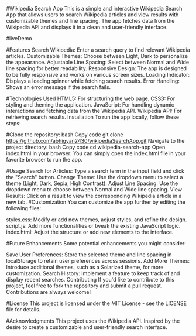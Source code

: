 #Wikipedia Search App
This is a simple and interactive Wikipedia Search App that allows users to search Wikipedia articles and view results with customizable themes and line spacing. The app fetches data from the Wikipedia API and displays it in a clean and user-friendly interface.

#liveDemo


#Features
Search Wikipedia: Enter a search query to find relevant Wikipedia articles.
Customizable Themes: Choose between Light, Dark to personalize the appearance.
Adjustable Line Spacing: Select between Normal and Wide line spacing for better readability.
Responsive Design: The app is designed to be fully responsive and works on various screen sizes.
Loading Indicator: Displays a loading spinner while fetching search results.
Error Handling: Shows an error message if the search fails.


#Technologies Used
HTML5: For structuring the web page.
CSS3: For styling and theming the application.
JavaScript: For handling dynamic interactions and fetching data from the Wikipedia API.
Wikipedia API: For retrieving search results.
Installation
To run the app locally, follow these steps:

#Clone the repository:
bash
Copy code
git clone https://github.com/abhigyan2430/wikipediaSearchApp.git
Navigate to the project directory:
bash
Copy code
cd wikipedia-search-app
Open index.html in your browser:
You can simply open the index.html file in your favorite browser to run the app.


#Usage
Search for Articles: Type a search term in the input field and click the "Search" button.
Change Theme: Use the dropdown menu to select a theme (Light, Dark, Sepia, High Contrast).
Adjust Line Spacing: Use the dropdown menu to choose between Normal and Wide line spacing.
View Results: Click on a result to view the corresponding Wikipedia article in a new tab.
#Customization
You can customize the app further by editing the following files:

styles.css: Modify or add new themes, adjust styles, and refine the design.
script.js: Add more functionalities or tweak the existing JavaScript logic.
index.html: Adjust the structure or add new elements to the interface.


#Future Enhancements
Some potential enhancements you might consider:

Save User Preferences: Store the selected theme and line spacing in localStorage to retain user preferences across sessions.
Add More Themes: Introduce additional themes, such as a Solarized theme, for more customization.
Search History: Implement a feature to keep track of and display recent searches.
Contributing
If you'd like to contribute to this project, feel free to fork the repository and submit a pull request. Contributions are always welcome!

#License
This project is licensed under the MIT License - see the LICENSE file for details.

#Acknowledgments
This project uses the Wikipedia API.
Inspired by the desire to create a customizable and user-friendly search interface.
